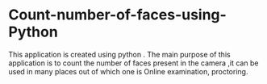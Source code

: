 # Count-number-of-faces-using-Python
This application is created using python . The main purpose of this application is to count the number of faces present in the camera ,it can be used in many places out of which one is Online examination, proctoring.
